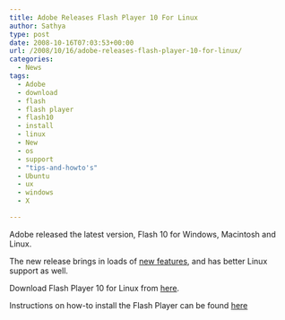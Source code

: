 ```yaml
---
title: Adobe Releases Flash Player 10 For Linux
author: Sathya
type: post
date: 2008-10-16T07:03:53+00:00
url: /2008/10/16/adobe-releases-flash-player-10-for-linux/
categories:
  - News
tags:
  - Adobe
  - download
  - flash
  - flash player
  - flash10
  - install
  - linux
  - New
  - os
  - support
  - "tips-and-howto's"
  - Ubuntu
  - ux
  - windows
  - X

---
```

Adobe released the latest version, Flash 10 for Windows, Macintosh and Linux.

The new release brings in loads of [new features][1], and has better Linux support as well.

Download Flash Player 10 for Linux from [here][2].
  
Instructions on how-to install the Flash Player can be found [here][3]

 [1]: https://www.adobe.com/support/documentation/en/flashplayer/releasenotes.html#p10
 [2]: https://www.adobe.com/shockwave/download/download.cgi?P1_Prod_Version=ShockwaveFlash&P2_Platform=Linux
 [3]: https://www.adobe.com/products/flashplayer/productinfo/instructions/#section-3
